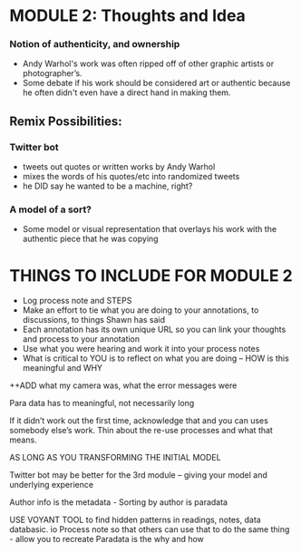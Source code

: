 # MODULE 2: Thoughts and Idea


### Notion of authenticity, and ownership
- Andy Warhol's work was often ripped off of other graphic artists or photographer’s.
- Some debate if his work should be considered art or authentic because he often didn't even have a direct hand in making them. 


## Remix Possibilities:

### Twitter bot
 - tweets out quotes or written works by Andy Warhol
 - mixes the words of his quotes/etc into randomized tweets
 - he DID say he wanted to be a machine, right? 
 
 
 ### A model of a sort?
 - Some model or visual representation that overlays his work with the authentic piece that he was copying
 
 
 # THINGS TO INCLUDE FOR MODULE 2

- Log process note and STEPS 
- Make an effort to tie what you are doing to your annotations, to discussions, to things Shawn has said 
- Each annotation has its own unique URL so you can link your thoughts and process to your annotation
- Use what you were hearing and work it into your process notes 
- What is critical to YOU is to reflect on what you are doing – HOW is this meaningful and WHY  

++ADD what my camera was, what the error messages were

Para data has to meaningful, not necessarily long


If it didn’t work out the first time, acknowledge that and you can uses somebody else’s work. Thin about the re-use processes and what that means. 


AS LONG AS YOU TRANSFORMING THE INITIAL MODEL 


Twitter bot may be better for the 3rd module – giving your model and underlying experience 




Author info is the metadata -
Sorting by author is paradata 


USE VOYANT TOOL to find hidden patterns in readings, notes, data
databasic. io
Process note so that others can use that to do the same thing - allow you to recreate
Paradata is the why and how


